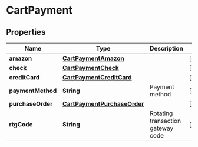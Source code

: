 
# CartPayment

## Properties
Name | Type | Description | Notes
------------ | ------------- | ------------- | -------------
**amazon** | [**CartPaymentAmazon**](CartPaymentAmazon.md) |  |  [optional]
**check** | [**CartPaymentCheck**](CartPaymentCheck.md) |  |  [optional]
**creditCard** | [**CartPaymentCreditCard**](CartPaymentCreditCard.md) |  |  [optional]
**paymentMethod** | **String** | Payment method |  [optional]
**purchaseOrder** | [**CartPaymentPurchaseOrder**](CartPaymentPurchaseOrder.md) |  |  [optional]
**rtgCode** | **String** | Rotating transaction gateway code |  [optional]



